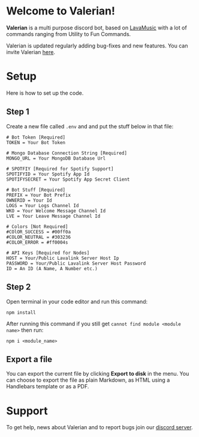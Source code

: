 ﻿# Welcome to Valerian!

**Valerian** is a multi purpose discord bot, based on [LavaMusic](https://github.com/brblacky/lavamusic) with a lot of commands ranging from Utility to Fun Commands.

Valerian is updated regularly adding bug-fixes and new features. You can invite Valerian [here](https://discord.com/api/oauth2/authorize?client_id=810856860751495198&permissions=8&scope=applications.commands%20bot).


# Setup

Here is how to set up the code.
 

## Step 1

Create a new file called `.env` and and put the stuff below in that file:
```
# Bot Token [Required]
TOKEN = Your Bot Token

# Mongo Database Connection String [Required]
MONGO_URL = Your MongoDB Database Url

# SPOTFIY [Required for Spotify Support]
SPOTIFYID = Your Spotify App Id
SPOTIFYSECRET = Your Spotify App Secret Client

# Bot Stuff [Required]
PREFIX = Your Bot Prefix
OWNERID = Your Id
LOGS = Your Logs Channel Id
WKO = Your Welcome Message Channel Id
LVE = Your Leave Message Channel Id

# Colors [Not Required]
#COlOR_SUCCESS = #00ff0a
#COLOR_NEUTRAL = #303236
#COLOR_ERROR = #ff0004s

# API Keys [Required for Nodes]
HOST = Your/Public Lavalink Server Host Ip
PASSWORD = Your/Public Lavalink Server Host Password
ID = An ID (A Name, A Number etc.)
```

## Step 2

Open terminal in your code editor and run this command:
```
npm install
```
After running this command if you still get `cannot find module <module name>` then run:
```
npm i <module_name>
```

## Export a file

You can export the current file by clicking **Export to disk** in the menu. You can choose to export the file as plain Markdown, as HTML using a Handlebars template or as a PDF.


# Support

To get help, news about Valerian and to report bugs join our [discord server](https://discord.gg/nmfrhCWzkA).
